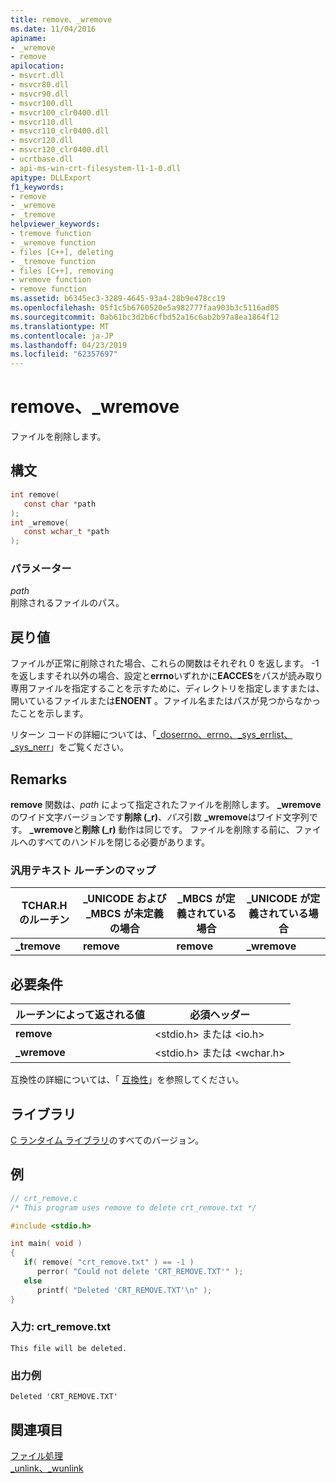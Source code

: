 ```yaml
---
title: remove、_wremove
ms.date: 11/04/2016
apiname:
- _wremove
- remove
apilocation:
- msvcrt.dll
- msvcr80.dll
- msvcr90.dll
- msvcr100.dll
- msvcr100_clr0400.dll
- msvcr110.dll
- msvcr110_clr0400.dll
- msvcr120.dll
- msvcr120_clr0400.dll
- ucrtbase.dll
- api-ms-win-crt-filesystem-l1-1-0.dll
apitype: DLLExport
f1_keywords:
- remove
- _wremove
- _tremove
helpviewer_keywords:
- tremove function
- _wremove function
- files [C++], deleting
- _tremove function
- files [C++], removing
- wremove function
- remove function
ms.assetid: b6345ec3-3289-4645-93a4-28b9e478cc19
ms.openlocfilehash: 05f1c5b6760520e5a982777faa903b3c5116ad05
ms.sourcegitcommit: 0ab61bc3d2b6cfbd52a16c6ab2b97a8ea1864f12
ms.translationtype: MT
ms.contentlocale: ja-JP
ms.lasthandoff: 04/23/2019
ms.locfileid: "62357697"
---
```

# <a name="remove-wremove"></a>remove、_wremove

ファイルを削除します。

## <a name="syntax"></a>構文

```C
int remove(
   const char *path
);
int _wremove(
   const wchar_t *path
);
```

### <a name="parameters"></a>パラメーター

*path*<br/>
削除されるファイルのパス。

## <a name="return-value"></a>戻り値

ファイルが正常に削除された場合、これらの関数はそれぞれ 0 を返します。 -1 を返しますそれ以外の場合、設定と**errno**いずれかに**EACCES**をパスが読み取り専用ファイルを指定することを示すために、ディレクトリを指定しますまたは、開いているファイルまたは**ENOENT** 。ファイル名またはパスが見つからなかったことを示します。

リターン コードの詳細については、「[_doserrno、errno、_sys_errlist、_sys_nerr](../../c-runtime-library/errno-doserrno-sys-errlist-and-sys-nerr.md)」をご覧ください。

## <a name="remarks"></a>Remarks

**remove** 関数は、*path* によって指定されたファイルを削除します。 **_wremove**のワイド文字バージョンです**削除 (_r)**、*パス*引数 **_wremove**はワイド文字列です。 **_wremove**と**削除 (_r)** 動作は同じです。 ファイルを削除する前に、ファイルへのすべてのハンドルを閉じる必要があります。

### <a name="generic-text-routine-mappings"></a>汎用テキスト ルーチンのマップ

|TCHAR.H のルーチン|_UNICODE および _MBCS が未定義の場合|_MBCS が定義されている場合|_UNICODE が定義されている場合|
|---------------------|------------------------------------|--------------------|-----------------------|
|**_tremove**|**remove**|**remove**|**_wremove**|

## <a name="requirements"></a>必要条件

|ルーチンによって返される値|必須ヘッダー|
|-------------|---------------------|
|**remove**|\<stdio.h> または \<io.h>|
|**_wremove**|\<stdio.h> または \<wchar.h>|

互換性の詳細については、「 [互換性](../../c-runtime-library/compatibility.md)」を参照してください。

## <a name="libraries"></a>ライブラリ

[C ランタイム ライブラリ](../../c-runtime-library/crt-library-features.md)のすべてのバージョン。

## <a name="example"></a>例

```C
// crt_remove.c
/* This program uses remove to delete crt_remove.txt */

#include <stdio.h>

int main( void )
{
   if( remove( "crt_remove.txt" ) == -1 )
      perror( "Could not delete 'CRT_REMOVE.TXT'" );
   else
      printf( "Deleted 'CRT_REMOVE.TXT'\n" );
}
```

### <a name="input-crtremovetxt"></a>入力: crt_remove.txt

```Input
This file will be deleted.
```

### <a name="sample-output"></a>出力例

```Output
Deleted 'CRT_REMOVE.TXT'
```

## <a name="see-also"></a>関連項目

[ファイル処理](../../c-runtime-library/file-handling.md)<br/>
[_unlink、_wunlink](unlink-wunlink.md)<br/>
